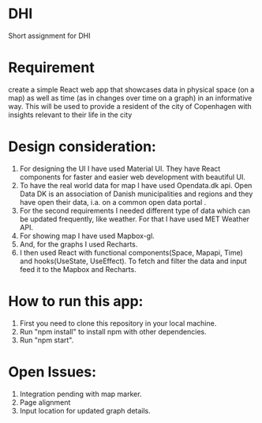 # DHI
Short assignment for DHI

# Requirement
create a simple React web app that showcases data in physical space (on a map) as well as time (as in changes over time on a graph) in an informative way. This will be used to provide a resident of the city of Copenhagen with insights relevant to their life in the city

# Design consideration:  

1) For designing the UI I have used Material UI. They have React components for faster and easier web development with beautiful UI.
2) To have the real world data for map I have used Opendata.dk api. Open Data DK is an association of Danish municipalities and regions and they have open their data, i.a. on a common open data portal .
3) For the second requirements I needed different type of data which can be updated frequently, like weather. For that I have used MET Weather API.
4) For showing map I have used Mapbox-gl.
5) And, for the graphs I used Recharts.
5) I then used React with functional components(Space, Mapapi, Time) and hooks(UseState, UseEffect). To fetch and filter the data and input feed it to the Mapbox and Recharts.

# How to run this app:
1) First you need to clone this repository in your local machine.
2) Run "npm install" to install npm with other dependencies.
3) Run "npm start".

# Open Issues:
1) Integration pending with map marker.
2) Page alignment 
3) Input location for updated graph details.